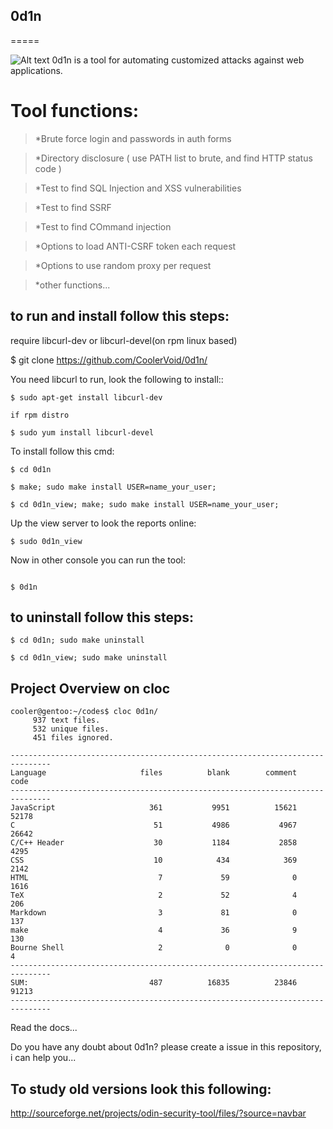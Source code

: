 ## 0d1n
=====

![Alt text](https://github.com/CoolerVoid/0d1n/blob/master/doc/images/tables.png)
0d1n is a tool for automating customized attacks against web applications.


# Tool functions: 

> *Brute force login and passwords in auth forms

> *Directory disclosure ( use PATH list to brute, and find HTTP status code )

> *Test to find SQL Injection and XSS vulnerabilities 

> *Test to find SSRF

> *Test to find COmmand injection

> *Options to load ANTI-CSRF token each request

> *Options to use random proxy per request

> *other functions...

## to run and install follow this steps:

require libcurl-dev or libcurl-devel(on rpm linux based)

$ git clone https://github.com/CoolerVoid/0d1n/

 
You need libcurl to run, look the following to install::

```  
$ sudo apt-get install libcurl-dev

if rpm distro

$ sudo yum install libcurl-devel
```

To install follow this cmd:
```
$ cd 0d1n

$ make; sudo make install USER=name_your_user; 

$ cd 0d1n_view; make; sudo make install USER=name_your_user; 
```

Up the view server to look the reports online:

```
$ sudo 0d1n_view 

```

Now in other console you can run the tool:
```

$ 0d1n

```


## to uninstall follow this steps:


```
$ cd 0d1n; sudo make uninstall

$ cd 0d1n_view; sudo make uninstall

```



## Project Overview on cloc
```
cooler@gentoo:~/codes$ cloc 0d1n/
     937 text files.
     532 unique files.                                          
     451 files ignored.

-------------------------------------------------------------------------------
Language                     files          blank        comment           code
-------------------------------------------------------------------------------
JavaScript                     361           9951          15621          52178
C                               51           4986           4967          26642
C/C++ Header                    30           1184           2858           4295
CSS                             10            434            369           2142
HTML                             7             59              0           1616
TeX                              2             52              4            206
Markdown                         3             81              0            137
make                             4             36              9            130
Bourne Shell                     2              0              0              4
-------------------------------------------------------------------------------
SUM:                           487          16835          23846          91213
-------------------------------------------------------------------------------

```


Read the docs...

Do you have any doubt about 0d1n? please create a issue in this repository, i can help you...



## To study  old versions look this following:

http://sourceforge.net/projects/odin-security-tool/files/?source=navbar

                             
